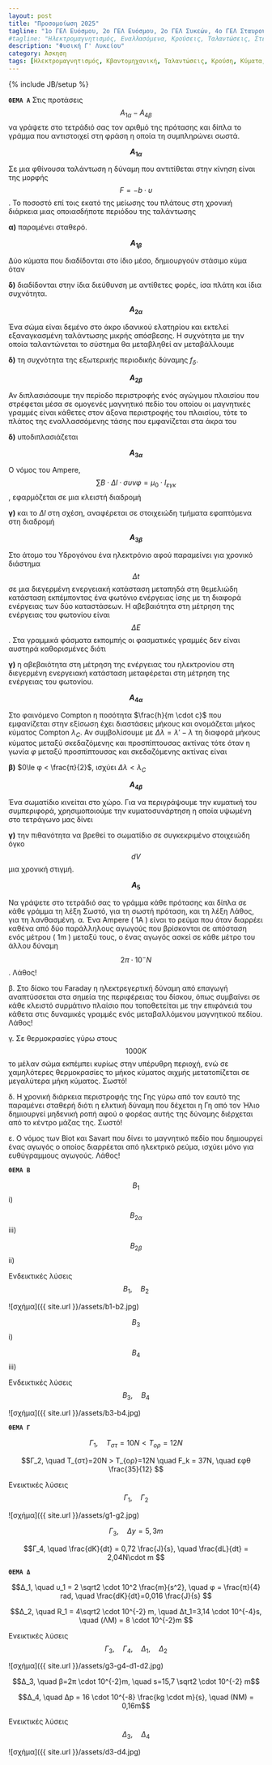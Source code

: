 ```yaml
---
layout: post
title: "Προσομοίωση 2025"
tagline: "1ο ΓΕΛ Ευόσμου, 2ο ΓΕΛ Ευόσμου, 2ο ΓΕΛ Συκεών, 4ο ΓΕΛ Σταυρούπολης, 27o ΓΕΛ Θεσσαλονίκης, 8ο ΓΕΛ Θεσσαλονίκης, Αμερικάνικη Γεωργική Σχολή, Ελληνικό Κολέγιο Θεσσαλονίκης, Εσπερινό Γυμνάσιο με Λυκειακές τάξεις Κω, Πειραματικό Σχολείο Πανεπιστημίου Θεσσαλονίκης, "
#tagline: "Ηλεκτρομαγνητισμός, Εναλλασόμενα, Κρούσεις, Ταλαντώσεις, Στερεό, Κβαντομηχανική, Κύματα"
description: "Φυσική Γ' Λυκείου"
category: Άσκηση
tags: [Ηλεκτρομαγνητισμός, Κβαντομηχανική, Ταλαντώσεις, Κρούση, Κύματα, Στερεό]
---
```

{% include JB/setup %}



<style type='text/css'>
ol {<!--  w w w.  j  a  v  a  2s.c om-->
font-family: sans-serif;
list-style-type: lower-greek;
}
</style>


**`ΘΕΜΑ A`**
Στις προτάσεις $$Α_{1α}-Α_{4β}$$ να γράψετε στο τετράδιό σας τον αριθμό της πρότασης και
δίπλα το γράμμα που αντιστοιχεί στη φράση η οποία τη συμπληρώνει σωστά.

**$$A_{1α}$$** 

Σε μια φθίνουσα ταλάντωση η δύναμη που αντιτίθεται στην κίνηση είναι της μορφής $$F=-b\cdot υ$$. Το ποσοστό επί τοις εκατό της μείωσης του πλάτους στη χρονική διάρκεια μιας οποιασδήποτε περιόδου της ταλάντωσης

**α)** παραμένει σταθερό.


**$$A_{1β}$$** 

Δύο κύματα που διαδίδονται στο ίδιο μέσο, δημιουργούν στάσιμο κύμα όταν

**δ)** διαδίδονται στην ίδια διεύθυνση με αντίθετες φορές, ίσα πλάτη και ίδια συχνότητα.



**$$A_{2α}$$** 

Ένα σώμα είναι δεμένο στο άκρο ιδανικού ελατηρίου και εκτελεί εξαναγκασμένη ταλάντωσης μικρής απόσβεσης. Η συχνότητα με την οποία ταλαντώνεται το σύστημα θα μεταβληθεί αν μεταβάλλουμε

**δ)** τη συχνότητα της εξωτερικής περιοδικής δύναμης $f_δ$.

**$$A_{2β}$$** 

Αν διπλασιάσουμε την περίοδο περιστροφής ενός αγώγιμου πλαισίου που στρέφεται μέσα σε ομογενές μαγνητικό πεδίο του οποίου οι μαγνητικές γραμμές είναι κάθετες στον άξονα περιστροφής του πλαισίου, τότε το πλάτος της εναλλασσόμενης τάσης που εμφανίζεται στα άκρα του 

**δ)** υποδιπλασιάζεται

**$$A_{3α}$$** 


Ο νόμος του Ampere, $$\sum B \cdot Δl \cdot συνφ=μ_0 \cdot I_{εγκ}$$, εφαρμόζεται σε μια κλειστή διαδρομή 


**γ)** και το $Δl$ στη σχέση, αναφέρεται σε στοιχειώδη τμήματα εφαπτόμενα στη διαδρομή

**$$A_{3β}$$** 

Στο άτομο του Υδρογόνου ένα ηλεκτρόνιο αφού παραμείνει για χρονικό διάστημα $$Δt$$ σε μια διεγερμένη ενεργειακή κατάσταση μεταπηδά στη θεμελιώδη κατάσταση εκπέμποντας ένα φωτόνιο ενέργειας ίσης με τη διαφορά ενέργειας των δύο καταστάσεων. Η αβεβαιότητα στη μέτρηση της ενέργειας του φωτονίου είναι $$ΔE$$. Στα γραμμικά φάσματα εκπομπής οι φασματικές γραμμές δεν είναι αυστηρά καθορισμένες διότι

**γ)** η αβεβαιότητα στη μέτρηση της ενέργειας του ηλεκτρονίου στη διεγερμένη ενεργειακή κατάσταση μεταφέρεται στη μέτρηση της ενέργειας του φωτονίου.  


**$$A_{4α}$$** 


Στο φαινόμενο Compton η ποσότητα $\frac{h}{m \cdot c}$ που εμφανίζεται στην εξίσωση έχει διαστάσεις μήκους και ονομάζεται μήκος κύματος Compton $λ_C$. Αν συμβολίσουμε με $Δλ=λ'-λ$ τη διαφορά μήκους κύματος μεταξύ σκεδαζόμενης και προσπίπτουσας ακτίνας τότε όταν η γωνία $φ$ μεταξύ προσπίπτουσας και σκεδαζόμενης ακτίνας είναι

**β)** $0\le φ < \frac{π}{2}$, ισχύει $Δλ<λ_C$

**$$A_{4β}$$** 

Ένα σωματίδιο κινείται στο χώρο. Για να περιγράψουμε την κυματική του συμπεριφορά, χρησιμοποιούμε την κυματοσυνάρτηση η οποία υψωμένη στο τετράγωνο μας δίνει

**γ)** την πιθανότητα να βρεθεί το σωματίδιο σε συγκεκριμένο στοιχειώδη όγκο $$dV$$ μια χρονική στιγμή.


**$$Α_5$$** 

Να γράψετε στο τετράδιό σας το γράμμα κάθε πρότασης και δίπλα σε κάθε γράμμα τη λέξη Σωστό, για τη σωστή πρόταση, και τη λέξη Λάθος, για τη λανθασμένη.
α. Ένα Ampere ( 1A ) είναι το ρεύμα που όταν διαρρέει καθένα από δύο παράλληλους αγωγούς που βρίσκονται σε απόσταση ενός μέτρου ( 1m ) μεταξύ τους, ο ένας αγωγός ασκεί σε κάθε μέτρο του άλλου δύναμη $$2π \cdot 10^{-} N$$. Λάθος!


β. Στο δίσκο του Faraday η ηλεκτρεγερτική δύναμη από επαγωγή αναπτύσσεται στα σημεία της περιφέρειας του δίσκου, όπως συμβαίνει σε κάθε κλειστό συρμάτινο πλαίσιο που τοποθετείται με την επιφάνειά του κάθετα στις
δυναμικές γραμμές ενός μεταβαλλόμενου μαγνητικού πεδίου. Λάθος!

γ. Σε θερμοκρασίες γύρω στους $$1000 Κ$$ το μέλαν σώμα εκπέμπει κυρίως στην υπέρυθρη περιοχή, ενώ σε χαμηλότερες θερμοκρασίες το μήκος κύματος αιχμής μετατοπίζεται σε μεγαλύτερα μήκη κύματος. Σωστό!

δ. Η χρονική διάρκεια περιστροφής της Γης γύρω από τον εαυτό της παραμένει σταθερή διότι η ελκτική δύναμη που δέχεται η Γη από τον Ήλιο δημιουργεί μηδενική ροπή αφού ο φορέας αυτής της δύναμης διέρχεται από το κέντρο μάζας της. Σωστό!

ε. Ο νόμος των Biot και Savart που δίνει το μαγνητικό πεδίο που δημιουργεί ένας αγωγός ο οποίος διαρρέεται από ηλεκτρικό ρεύμα, ισχύει μόνο για ευθύγραμμους αγωγούς. Λάθος!


**`ΘΕΜΑ B`**


$$Β_1$$ i)


$$Β_{2α}$$ iii)


$$Β_{2β}$$ ii)


Ενδεικτικές λύσεις $$B_1, \quad B_2$$

![σχήμα]({{ site.url }}/assets/b1-b2.jpg)


$$Β_3$$ i)


$$Β_4$$ iii)


Ενδεικτικές λύσεις $$B_3, \quad B_4$$


![σχήμα]({{ site.url }}/assets/b3-b4.jpg)



**`ΘΕΜΑ Γ`**

$$Γ_1, \quad Τ_{στ}=10Ν < T_{ορ}=12Ν$$

$$Γ_2, \quad Τ_{στ}=20Ν > T_{ορ}=12Ν \quad F_k = 37N, \quad εφθ \frac{35}{12} $$


Ενεικτικές λύσεις $$Γ_1, \quad Γ_2$$

![σχήμα]({{ site.url }}/assets/g1-g2.jpg)



$$Γ_3, \quad Δy=5,3m$$

$$Γ_4, \quad \frac{dK}{dt} = 0,72 \frac{J}{s}, \quad \frac{dL}{dt} = 2,04N\cdot m $$



**`ΘΕΜΑ Δ`**

$$Δ_1, \quad υ_1 = 2 \sqrt2 \cdot 10^2 \frac{m}{s^2}, \quad φ = \frac{π}{4} rad, \quad \frac{dK}{dt}=0,016 \frac{J}{s} $$

$$Δ_2, \quad R_1 = 4\sqrt2 \cdot 10^{-2} m, \quad Δt_1=3,14 \cdot 10^{-4}s, \quad (ΛΜ) = 8 \cdot 10^{-2}m $$

Ενεικτικές λύσεις $$Γ_3, \quad Γ_4, \quad Δ_1, \quad Δ_2$$

![σχήμα]({{ site.url }}/assets/g3-g4-d1-d2.jpg)


$$Δ_3, \quad β=2π \cdot 10^{-2}m, \quad s=15,7 \sqrt2 \cdot 10^{-2} m$$

$$Δ_4, \quad Δp = 16 \cdot 10^{-8} \frac{kg \cdot m}{s}, \quad (NM) = 0,16m$$



Ενεικτικές λύσεις $$Δ_3, \quad Δ_4$$

![σχήμα]({{ site.url }}/assets/d3-d4.jpg)
